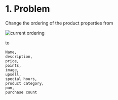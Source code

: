 # 1. Problem

Change the ordering of the product properties from

![current ordering](blob:https://imgur.com/1ef0bef3-33e0-47e1-97f9-8c4d62d1b5f7)

to
```text
Name, 
description, 
price, 
points, 
image, 
upsell, 
special hours, 
product category, 
pun, 
purchase count
```



